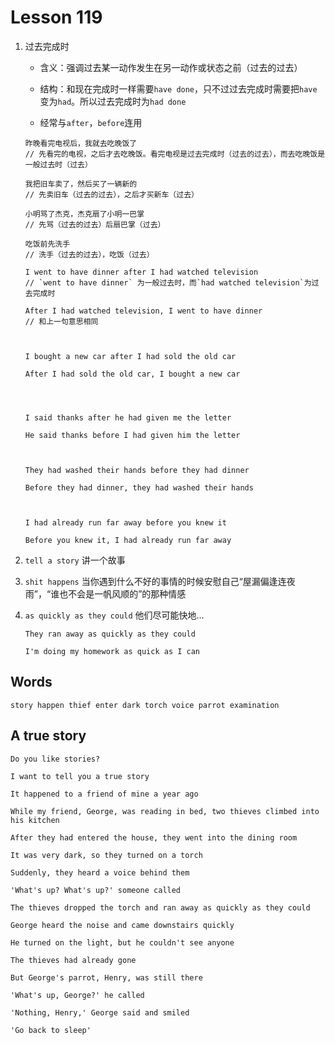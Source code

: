 # Lesson 119

1. 过去完成时

   - 含义：强调过去某一动作发生在另一动作或状态之前（过去的过去）

   - 结构：和现在完成时一样需要`have done`，只不过过去完成时需要把`have`变为`had`。所以过去完成时为`had done`

   - 经常与`after`，`before`连用

   ```
   昨晚看完电视后，我就去吃晚饭了
   // 先看完的电视，之后才去吃晚饭。看完电视是过去完成时（过去的过去），而去吃晚饭是一般过去时（过去）

   我把旧车卖了，然后买了一辆新的
   // 先卖旧车（过去的过去），之后才买新车（过去）

   小明骂了杰克，杰克扇了小明一巴掌
   // 先骂（过去的过去）后扇巴掌（过去）

   吃饭前先洗手
   // 洗手（过去的过去），吃饭（过去）
   ```

   ```
   I went to have dinner after I had watched television
   // `went to have dinner` 为一般过去时，而`had watched television`为过去完成时

   After I had watched television, I went to have dinner
   // 和上一句意思相同



   I bought a new car after I had sold the old car

   After I had sold the old car, I bought a new car




   I said thanks after he had given me the letter

   He said thanks before I had given him the letter



   They had washed their hands before they had dinner

   Before they had dinner, they had washed their hands



   I had already run far away before you knew it

   Before you knew it, I had already run far away
   ```

2. `tell a story` 讲一个故事

3. `shit happens` 当你遇到什么不好的事情的时候安慰自己“屋漏偏逢连夜雨”，“谁也不会是一帆风顺的”的那种情感

4. `as quickly as they could` 他们尽可能快地...

   ```
   They ran away as quickly as they could

   I'm doing my homework as quick as I can
   ```

## Words

```
story happen thief enter dark torch voice parrot examination
```

## A true story

```
Do you like stories?

I want to tell you a true story

It happened to a friend of mine a year ago

While my friend, George, was reading in bed, two thieves climbed into his kitchen

After they had entered the house, they went into the dining room

It was very dark, so they turned on a torch

Suddenly, they heard a voice behind them

'What's up? What's up?' someone called

The thieves dropped the torch and ran away as quickly as they could

George heard the noise and came downstairs quickly

He turned on the light, but he couldn't see anyone

The thieves had already gone

But George's parrot, Henry, was still there

'What's up, George?' he called

'Nothing, Henry,' George said and smiled

'Go back to sleep'
```
